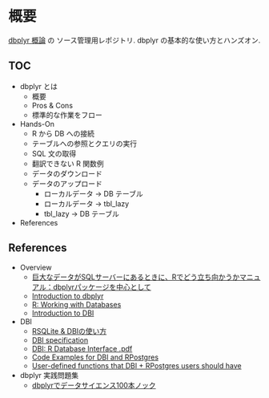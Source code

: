 # 概要

[dbplyr 概論](https://shena4746.github.io/dbplyr-overview/) の ソース管理用レポジトリ. dbplyr の基本的な使い方とハンズオン.

## TOC

- dbplyr とは
  - 概要
  - Pros & Cons
  - 標準的な作業をフロー
- Hands-On
  - R から DB への接続
  - テーブルへの参照とクエリの実行
  - SQL 文の取得
  - 翻訳できない R 関数例
  - データのダウンロード
  - データのアップロード
    - ローカルデータ -> DB テーブル
    - ローカルデータ -> tbl_lazy
    - tbl_lazy -> DB テーブル
- References

## References

- Overview
  - [巨大なデータがSQLサーバーにあるときに、Rでどう立ち向かうかマニュアル：dbplyrパッケージを中心として](https://yutatoyama.github.io/note/intro_R_for_SQL.html)
  - [Introduction to dbplyr](https://dbplyr.tidyverse.org/articles/dbplyr.html)
  - [R: Working with Databases](https://nuitrcs.github.io/databases_workshop/r/r_databases.html)
  - [Introduction to DBI](https://dbi.r-dbi.org/articles/dbi)
- DBI
  - [RSQLite & DBIの使い方](http://delta0726.web.fc2.com/packages/database/00_RSQLite.html)
  - [DBI specification](https://dbi.r-dbi.org/articles/spec)
  - [DBI: R Database Interface .pdf](https://cran.r-project.org/web/packages/DBI/DBI.pdf)
  - [Code Examples for DBI and RPostgres](https://shena4746.github.io/code-examples-dbi-rpostgres/)
  - [User-defined functions that DBI + RPostgres users should have](https://shena4746.github.io/r-functions-on-dbi/)
- dbplyr 実践問題集
  - [dbplyrでデータサイエンス100本ノック](https://shena4746.github.io/datascience-100knocks-preprocess-R/)
